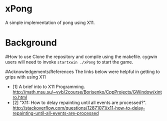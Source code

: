 # xPong
A simple implementation of pong using X11.  
# Background
#How to use
Clone the repository and compile using the makefile.  cygwin users will need to invoke `startxwin ./xPong` to start the game.

#Acknowledgements/References
The links below were helpful in getting to grips with using X11
* [1] A brief into to X11 Programming. http://math.msu.su/~vvb/2course/Borisenko/CppProjects/GWindow/xintro.html
* [2] "X11: How to delay repainting until all events are processed?". http://stackoverflow.com/questions/12871071/x11-how-to-delay-repainting-until-all-events-are-processed

